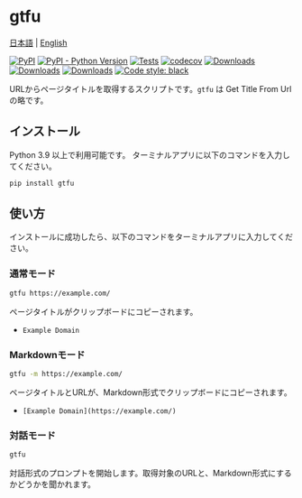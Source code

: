 # gtfu

[日本語](https://github.com/seijinrosen/gtfu/blob/main/README.ja.md) |
[English](https://github.com/seijinrosen/gtfu/blob/main/README.md)

[![PyPI](https://img.shields.io/pypi/v/gtfu)](https://pypi.python.org/pypi/gtfu)
[![PyPI - Python Version](https://img.shields.io/pypi/pyversions/gtfu)](https://pypi.python.org/pypi/gtfu)
[![Tests](https://github.com/seijinrosen/gtfu/actions/workflows/tests.yml/badge.svg)](https://github.com/seijinrosen/gtfu/actions/workflows/tests.yml)
[![codecov](https://codecov.io/gh/seijinrosen/gtfu/branch/main/graph/badge.svg)](https://codecov.io/gh/seijinrosen/gtfu)
[![Downloads](https://pepy.tech/badge/gtfu)](https://pepy.tech/project/gtfu)
[![Downloads](https://pepy.tech/badge/gtfu/month)](https://pepy.tech/project/gtfu)
[![Downloads](https://pepy.tech/badge/gtfu/week)](https://pepy.tech/project/gtfu)
[![Code style: black](https://img.shields.io/badge/code%20style-black-000000.svg)](https://github.com/psf/black)

URLからページタイトルを取得するスクリプトです。`gtfu` は Get Title From Url の略です。

## インストール

Python 3.9 以上で利用可能です。
ターミナルアプリに以下のコマンドを入力してください。

```sh
pip install gtfu
```

## 使い方

インストールに成功したら、以下のコマンドをターミナルアプリに入力してください。

### 通常モード

```sh
gtfu https://example.com/
```

ページタイトルがクリップボードにコピーされます。

- `Example Domain`

### Markdownモード

```sh
gtfu -m https://example.com/
```

ページタイトルとURLが、Markdown形式でクリップボードにコピーされます。

- `[Example Domain](https://example.com/)`

### 対話モード

```sh
gtfu
```

対話形式のプロンプトを開始します。取得対象のURLと、Markdown形式にするかどうかを聞かれます。
